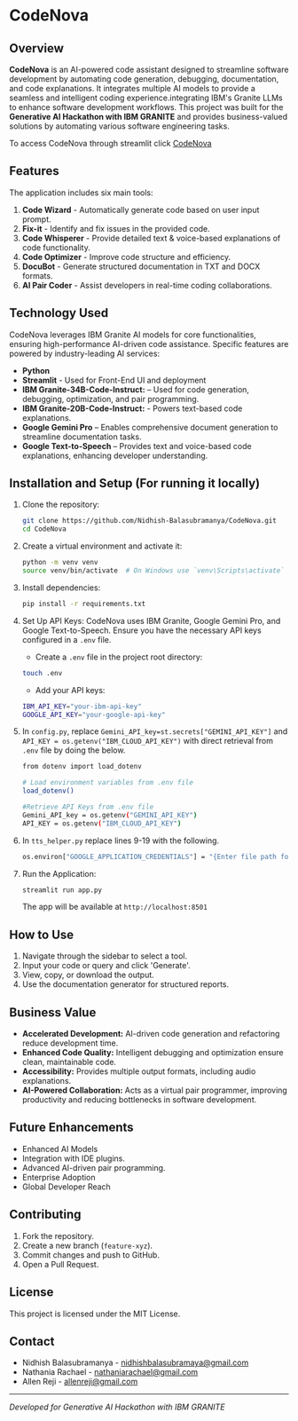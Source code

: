 # CodeNova


## Overview
**CodeNova** is an AI-powered code assistant designed to streamline software development by automating code generation, debugging, documentation, and code explanations. It integrates multiple AI models to provide a seamless and intelligent coding experience.integrating IBM's Granite LLMs to enhance software development workflows. This project was built for the **Generative AI Hackathon with IBM GRANITE** and provides business-valued solutions by automating various software engineering tasks.

To access CodeNova through streamlit click [CodeNova](https://codenova.streamlit.app/)
## Features
The application includes six main tools:
1. **Code Wizard** - Automatically generate code based on user input prompt.
2. **Fix-it** - Identify and fix issues in the provided code.
3. **Code Whisperer** - Provide detailed text & voice-based explanations of code functionality.
4. **Code Optimizer** - Improve code structure and efficiency.
5. **DocuBot** - Generate structured documentation in TXT and DOCX formats.
6. **AI Pair Coder** - Assist developers in real-time coding collaborations.

## Technology Used
CodeNova leverages IBM Granite AI models for core functionalities, ensuring high-performance AI-driven code assistance. Specific features are powered by industry-leading AI services:

- **Python**
- **Streamlit** - Used for Front-End UI and deployment
- **IBM Granite-34B-Code-Instruct:** – Used for code generation, debugging, optimization, and pair programming.
- **IBM Granite-20B-Code-Instruct:** - Powers text-based code explanations.
- **Google Gemini Pro** – Enables comprehensive document generation to streamline documentation tasks.
- **Google Text-to-Speech** – Provides text and voice-based code explanations, enhancing developer understanding.

## Installation and Setup (For running it locally)
1. Clone the repository:
   ```sh
   git clone https://github.com/Nidhish-Balasubramanya/CodeNova.git
   cd CodeNova
   ```
2. Create a virtual environment and activate it:
   ```sh
   python -m venv venv
   source venv/bin/activate  # On Windows use `venv\Scripts\activate`
   ```
3. Install dependencies:
   ```sh
   pip install -r requirements.txt
   ```
4. Set Up API Keys:
   CodeNova uses IBM Granite, Google Gemini Pro, and Google Text-to-Speech. Ensure you have the necessary API keys configured in a `.env` file.

   - Create a `.env` file in the project root directory:
   ```sh
   touch .env
   ```
   - Add your API keys:
   ```sh
   IBM_API_KEY="your-ibm-api-key"
   GOOGLE_API_KEY="your-google-api-key"
   ```
5. In `config.py`, replace `Gemini_API_key=st.secrets["GEMINI_API_KEY"]` and `API_KEY = os.getenv("IBM_CLOUD_API_KEY")` with direct retrieval from `.env` file by doing the below.
   ```sh
   from dotenv import load_dotenv
   
   # Load environment variables from .env file
   load_dotenv()

   #Retrieve API Keys from .env file
   Gemini_API_key = os.getenv("GEMINI_API_KEY")
   API_KEY = os.getenv("IBM_CLOUD_API_KEY")
   ```
6. In `tts_helper.py` replace lines 9-19 with the following.
   ```sh
   os.environ["GOOGLE_APPLICATION_CREDENTIALS"] = "{Enter file path for Google Text-to-Speech API JSON file}"
   ```
7. Run the Application:
   ```sh
   streamlit run app.py
   ```
   The app will be available at `http://localhost:8501`

## How to Use
1. Navigate through the sidebar to select a tool.
2. Input your code or query and click 'Generate'.
3. View, copy, or download the output.
4. Use the documentation generator for structured reports.

## Business Value
- **Accelerated Development:** AI-driven code generation and refactoring reduce development time.
- **Enhanced Code Quality:** Intelligent debugging and optimization ensure clean, maintainable code.
- **Accessibility:** Provides multiple output formats, including audio explanations.
- **AI-Powered Collaboration:** Acts as a virtual pair programmer, improving productivity and reducing bottlenecks in software development.

## Future Enhancements
- Enhanced AI Models
- Integration with IDE plugins.
- Advanced AI-driven pair programming.
- Enterprise Adoption
- Global Developer Reach

## Contributing
1. Fork the repository.
2. Create a new branch (`feature-xyz`).
3. Commit changes and push to GitHub.
4. Open a Pull Request.

## License
This project is licensed under the MIT License.

## Contact
- Nidhish Balasubramanya - [nidhishbalasubramaya@gmail.com](nidhishbalasubramanya@gmail.com)
- Nathania Rachael - [nathaniarachael@gmail.com](nathaniarachael@gmail.com)
- Allen Reji - [allenreji@gmail.com](allenreji@gmail.com)
---

*Developed for Generative AI Hackathon with IBM GRANITE*


